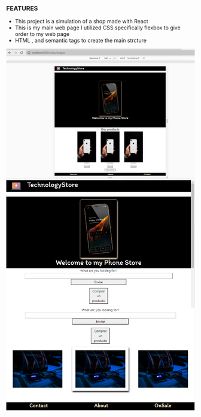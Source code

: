 ### FEATURES
- This project is a simulation of a shop made with React 
- This is my main web page 
I utilized CSS specifically flexbox to give order to my web page 
- HTML , and semantic tags to create the main strcture



![](https://github.com/ddaniuwu/react-app/blob/main/src/components/img/Captura.PNG)
![](https://github.com/ddaniuwu/react-app/blob/main/src/components/img/Captura2.PNG)
![](https://github.com/ddaniuwu/react-app/blob/main/src/components/img/Captura3.PNG)
